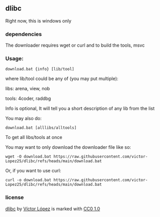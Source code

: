 ## dlibc

Right now, this is windows only

### dependencies
The downloader requires wget or curl and to build the tools, msvc

### Usage:
```console
download.bat {info} [lib/tool]
```
where lib/tool could be any of (you may put multiple):

libs: arena, view, nob

tools: 4coder, raddbg

Info is optional, It will tell you a short description of any lib from the list

You may also do:
```console
download.bat [alllibs/alltools]
```
To get all libs/tools at once

You may want to only download the downloader file like so:
```console
wget -O download.bat https://raw.githubusercontent.com/victor-Lopez25/dlibc/refs/heads/main/download.bat
```
Or, if you want to use curl:
```console
curl -o download.bat https://raw.githubusercontent.com/victor-Lopez25/dlibc/refs/heads/main/download.bat
```

### license

[dlibc](https://github.com/victor-Lopez25/dlibc) by [Víctor López](https://github.com/victor-Lopez25) is marked with [CC0 1.0](https://creativecommons.org/publicdomain/zero/1.0)